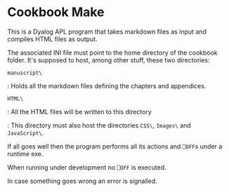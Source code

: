 # Cookbook Make

This is a Dyalog APL program that takes markdown files as input and compiles HTML files as output.

The associated INI file must point to the home directory of the cookbook folder. It's supposed to host, among other stuff, these two directories:

`manuscript\`

: Holds all the markdown files defining the chapters and appendices.

`HTML\`

: All the HTML files will be written to this directory

: This directory must also host the directories `CSS\`, `Images\` and `JavaScript\`.

If all goes well then the program performs all its actions and `⎕OFF`s under a runtime exe.

When running under development no `⎕OFF` is executed.

In case something goes wrong an error is signalled.